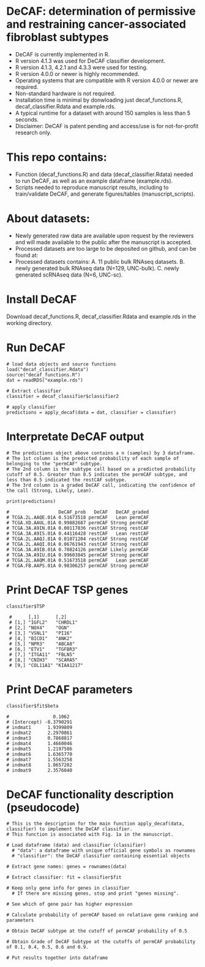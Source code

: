 # DeCAF: determination of permissive and restraining cancer-associated fibroblast subtypes

- DeCAF is currently implemented in R.
- R version 4.1.3 was used for DeCAF classifier development.
- R version 4.1.3, 4.2.1 and 4.3.3 were used for testing.
- R version 4.0.0 or newer is highly recommended.
- Operating systems that are compatible with R version 4.0.0 or newer are required.
- Non-standard hardware is not required.
- Installation time is minimal by donwloading just decaf_functions.R, decaf_classifier.Rdata and example.rds.
- A typical runtime for a dataset with around 150 samples is less than 5 seconds.
- Disclaimer: DeCAF is patent pending and access/use is for not-for-profit research only.

# This repo contains:

- Function (decaf_functions.R) and data (decaf_classifier.Rdata) needed to run DeCAF, as well as an example dataframe (example.rds).
- Scripts needed to reproduce manuscript results, including to train/validate DeCAF, and generate figures/tables (manuscript_scripts).


# About datasets:

- Newly generated raw data are available upon request by the reviewers and will made available to the public after the manuscript is accepted.
- Processed datasets are too large to be deposited on github, and can be found at: 
- Processed datasets contains:
A. 11 public bulk RNAseq datasets.
B. newly generated bulk RNAseq data (N=129, UNC-bulk).
C. newly generated scRNAseq data (N=6, UNC-sc).


# Install DeCAF
Download decaf_functions.R, decaf_classifier.Rdata and example.rds in the working directory.

# Run DeCAF
```{r}
# load data objects and source functions
load("decaf_classifier.Rdata")
source("decaf_functions.R")
dat = readRDS("example.rds")

# Extract classifier 
classifier = decaf_classifier$classifier2

# apply classifier 
predictions = apply_decaf(data = dat, classifier = classifier)
```

# Interpretate DeCAF output
```{r}
# The predictions object above contains a n (samples) by 3 dataframe.
# The 1st column is the predicted probability of each sample of belonging to the "permCAF" subtype. 
# The 2nd column is the subtype call based on a predicted probability cutoff of 0.5. Greater than 0.5 indicates the permCAF subtype, and less than 0.5 indicated the restCAF subtype. 
# The 3rd column is a graded DeCAF call, indicating the confidence of the call (Strong, Likely, Lean).

print(predictions)

#                  DeCAF_prob   DeCAF   DeCAF_graded
# TCGA.2L.AAQE.01A 0.51673518 permCAF   Lean permCAF
# TCGA.XD.AAUL.01A 0.99882687 permCAF Strong permCAF
# TCGA.3A.A9IN.01A 0.00117836 restCAF Strong restCAF
# TCGA.3A.A9IS.01A 0.44116428 restCAF   Lean restCAF
# TCGA.2L.AAQJ.01A 0.01071204 restCAF Strong restCAF
# TCGA.2L.AAQI.01A 0.06761943 restCAF Strong restCAF
# TCGA.3A.A9IB.01A 0.70824126 permCAF Likely permCAF
# TCGA.3A.A9IU.01A 0.99603845 permCAF Strong permCAF
# TCGA.2L.AAQM.01A 0.51673518 permCAF   Lean permCAF
# TCGA.FB.AAPS.01A 0.98306257 permCAF Strong permCAF
```

# Print DeCAF TSP genes
```{r}
classifier$TSP

 #      [,1]      [,2]      
 # [1,] "IGFL2"   "CHRDL1"  
 # [2,] "NOX4"    "OGN"     
 # [3,] "VSNL1"   "PI16"    
 # [4,] "BICD1"   "ANK2"    
 # [5,] "NPR3"    "ABCA8"   
 # [6,] "ETV1"    "TGFBR3"  
 # [7,] "ITGA11"  "FBLN5"   
 # [8,] "CNIH3"   "SCARA5"  
 # [9,] "COL11A1" "KIAA1217"
```

# Print DeCAF parameters
```{r}
classifier$fit$beta

#                0.1062
# (Intercept) -8.3790291
# indmat1      1.9399809
# indmat2      2.2970861
# indmat3      0.7868817
# indmat4      1.4660046
# indmat5      1.2197586
# indmat6      1.6365770
# indmat7      1.5563258
# indmat8      1.8657202
# indmat9      2.3576040
```


# DeCAF functionality description (pseudocode)
```{r}
# This is the description for the main function apply_decaf(data, classifier) to implement the DeCAF classifier.
# This function is associated with Fig. 1a in the manuscript.

# Load dataframe (data) and classifier (classifier)
  # "data": a dataframe with unique official gene symbols as rownames
  # "classifier": the DeCAF classifier containing essential objects
  
# Extract gene names: genes = rownames(data)
  
# Extract classifier: fit = classifier$fit
  
# Keep only gene info for genes in classifier 
  # If there are missing genes, stop and print "genes missing".
  
# See which of gene pair has higher expression
  
# Calculate probability of permCAF based on relatiave gene ranking and parameters
  
# Obtain DeCAF subtype at the cutoff of permCAF probability of 0.5

# Obtain Grade of DeCAF Subtype at the cutoffs of permCAF probability of 0.1, 0.4, 0.5, 0.6 and 0.9.
  
# Put results together into dataframe
```
